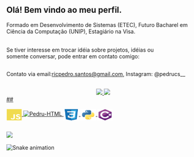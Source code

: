 ## Olá! Bem vindo ao meu perfil.

Formado em Desenvolvimento de Sistemas (ETEC), 
Futuro Bacharel em Ciência da Computação (UNIP), 
Estagiário na Visa.

<br>
Se tiver interesse em trocar idéia sobre projetos, idéias ou <br>
somente conversar, pode entrar em contato comigo:

##

Contato via email:ricpedro.santos@gmail.com,
Instagram: @pedrucs__


  ##

<div align="center">
  <a href="https://github.com/Pedrucs">
  <img height="170em" src="https://github-readme-stats.vercel.app/api?username=Pedrucs&show_icons=true&theme=dark&include_all_commits=true&count_private=true"/>
  <img height="170em" src="https://github-readme-stats.vercel.app/api/top-langs/?username=Pedrucs&layout=compact&langs_count=7&theme=dark"/>
    </div>
  ##
  <div style="display: inline_block"><br>
  <img align="center" alt="Pedru-Js" height="30" width="40" src="https://raw.githubusercontent.com/devicons/devicon/master/icons/javascript/javascript-plain.svg">
  <img align+"center" alt="Pedru-HTML" height="40" width"40" src="https://cdn.jsdelivr.net/gh/devicons/devicon/icons/html5/html5-plain-wordmark.svg"/>
  <img align="center" alt="Pedru-CSS" height="30" width="40" src="https://raw.githubusercontent.com/devicons/devicon/master/icons/css3/css3-original.svg">
  <img align="center" alt="Pedru-Python" height="30" width="40" src="https://raw.githubusercontent.com/devicons/devicon/master/icons/python/python-original.svg">
  <img align="center" alt="Pedru-Csharp" height="30" width="40" src="https://raw.githubusercontent.com/devicons/devicon/master/icons/csharp/csharp-original.svg">
</div>
  
  ##
  
 <div>
   
  <a href= https://www.linkedin.com/in/pedro-henrique-muniz-araujo-13bb9a208 target="_blank"><img src="https://img.shields.io/badge/-LinkedIn-%230077B5?style=for-the-            badge&logo=linkedin&logoColor=white" target="_blank">
   </a>
   
  </div>
  
  ![Snake animation](https://github.com/Pedrucs/Pedrucs/blob/output/github-contribution-grid-snake.svg)
